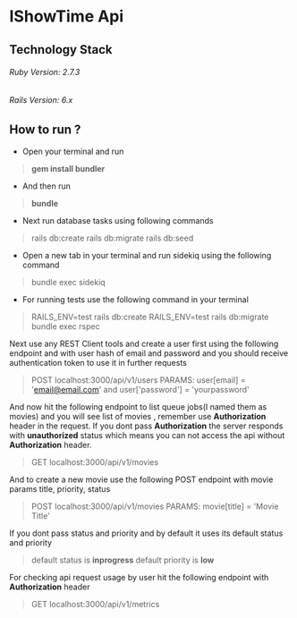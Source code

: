 # IShowTime Api
## Technology Stack
###### Ruby Version: 2.7.3
###### Rails Version: 6.x

## How to run ?
* Open your terminal and run 
 > **gem install bundler** 

* And then run 
 > **bundle**

* Next run database tasks using following commands
 > rails db:create
 > rails db:migrate
 > rails db:seed

* Open a new tab in your terminal and run sidekiq using the following command
 > bundle exec sidekiq

* For running tests use the following command in your terminal
 > RAILS_ENV=test rails db:create
 > RAILS_ENV=test rails db:migrate
 > bundle exec rspec

Next use any REST Client tools and create a user first using the following endpoint and with user hash of email and password and you should receive authentication token to use it in further requests

  > POST localhost:3000/api/v1/users
  > PARAMS: user[email] = 'email@email.com' and user['password'] = 'yourpassword'

And now hit the following endpoint to list queue jobs(I named them as movies) and you will see list of movies , remember use **Authorization** header in the request. If you dont pass **Authorization** the server responds with **unauthorized** status which means you can not access the api without **Authorization** header.

  > GET localhost:3000/api/v1/movies

And to create a new movie use the following POST endpoint with movie params title, priority, status
  > POST localhost:3000/api/v1/movies
  > PARAMS: movie[title] = 'Movie Title'

If you dont pass status and priority and by default it uses its default status and priority
  > default status is **inprogress**
  > default priority is **low**

For checking api request usage by user hit the following endpoint with **Authorization** header

  > GET localhost:3000/api/v1/metrics
